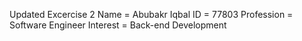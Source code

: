 Updated Excercise 2
Name = Abubakr Iqbal
ID = 77803
Profession = Software Engineer 
Interest = Back-end Development 
